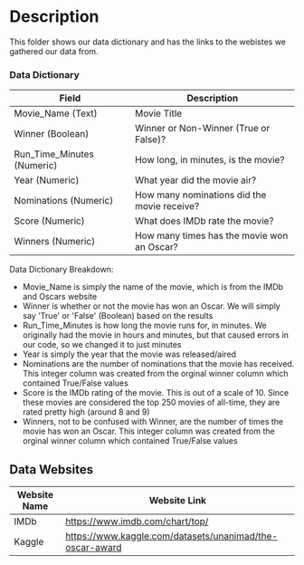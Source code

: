 # Description
This folder shows our data dictionary and has the links to the webistes we gathered our data from.

### Data Dictionary
| Field | Description |
| ------ | ------ |
| Movie_Name (Text) | Movie Title |
| Winner (Boolean) | Winner or Non-Winner (True or False)? |
| Run_Time_Minutes (Numeric) | How long, in minutes, is the movie? |
| Year (Numeric) | What year did the movie air? |
| Nominations (Numeric) | How many nominations did the movie receive? |
| Score (Numeric) | What does IMDb rate the movie? |
| Winners (Numeric) | How many times has the movie won an Oscar? |

Data Dictionary Breakdown:
- Movie_Name is simply the name of the movie, which is from the IMDb and Oscars website
- Winner is whether or not the movie has won an Oscar. We will simply say 'True' or 'False' (Boolean) based on the results
- Run_Time_Minutes is how long the movie runs for, in minutes. We originally had the movie in hours and minutes, but that caused errors in our code, so we changed it to just minutes
- Year is simply the year that the movie was released/aired
- Nominations are the number of nominations that the movie has received. This integer column was created from the orginal winner column which contained True/False values
- Score is the IMDb rating of the movie. This is out of a scale of 10. Since these movies are considered the top 250 movies of all-time, they are rated pretty high (around 8 and 9)
- Winners, not to be confused with Winner, are the number of times the movie has won an Oscar. This integer column was created from the orginal winner column which contained True/False values

## Data Websites
| Website Name | Website Link |
| ------ | ------ |
| IMDb | https://www.imdb.com/chart/top/ |
| Kaggle | https://www.kaggle.com/datasets/unanimad/the-oscar-award |
